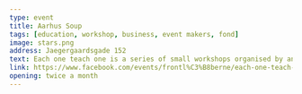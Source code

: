 ```yaml
---
type: event
title: Aarhus Soup
tags: [education, workshop, business, event makers, fond]
image: stars.png
address: Jaegergaardsgade 152
text: Each one teach one is a series of small workshops organised by anybody who has anything to bring to the table. The idea behind is that each of us has a skill or know-how that many of us could benefit from learning. Hold in Frontloberne. Check website for the upcoming events. Link.
link: https://www.facebook.com/events/frontl%C3%B8berne/each-one-teach-one-l%C3%A6r-at-lave-din-egen-podcast-nu/183389750604495/
opening: twice a month
---
```

